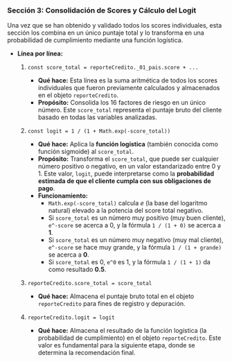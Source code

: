 ### Sección 3: Consolidación de Scores y Cálculo del Logit

Una vez que se han obtenido y validado todos los scores individuales, esta sección los combina en un único puntaje total y lo transforma en una probabilidad de cumplimiento mediante una función logística.

*   **Línea por línea:**
    1.  `const score_total = reporteCredito._01_pais.score + ...`
        *   **Qué hace:** Esta línea es la suma aritmética de todos los scores individuales que fueron previamente calculados y almacenados en el objeto `reporteCredito`.
        *   **Propósito:** Consolida los 16 factores de riesgo en un único número. Este `score_total` representa el puntaje bruto del cliente basado en todas las variables analizadas.

    2.  `const logit = 1 / (1 + Math.exp(-score_total))`
        *   **Qué hace:** Aplica la **función logística** (también conocida como función sigmoide) al `score_total`.
        *   **Propósito:** Transforma el `score_total`, que puede ser cualquier número positivo o negativo, en un valor estandarizado entre 0 y 1. Este valor, `logit`, puede interpretarse como la **probabilidad estimada de que el cliente cumpla con sus obligaciones de pago**.
        *   **Funcionamiento:**
            *   `Math.exp(-score_total)` calcula *e* (la base del logaritmo natural) elevado a la potencia del score total negativo.
            *   Si `score_total` es un número muy positivo (muy buen cliente), `e^-score` se acerca a 0, y la fórmula `1 / (1 + 0)` se acerca a **1**.
            *   Si `score_total` es un número muy negativo (muy mal cliente), `e^-score` se hace muy grande, y la fórmula `1 / (1 + grande)` se acerca a **0**.
            *   Si `score_total` es 0, `e^0` es 1, y la fórmula `1 / (1 + 1)` da como resultado **0.5**.

    3.  `reporteCredito.score_total = score_total`
        *   **Qué hace:** Almacena el puntaje bruto total en el objeto `reporteCredito` para fines de registro y depuración.

    4.  `reporteCredito.logit = logit`
        *   **Qué hace:** Almacena el resultado de la función logística (la probabilidad de cumplimiento) en el objeto `reporteCredito`. Este valor es fundamental para la siguiente etapa, donde se determina la recomendación final. 